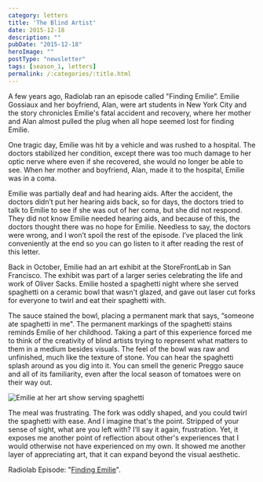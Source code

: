 ```yaml
---
category: letters
title: 'The Blind Artist'
date: 2015-12-18
description: ""
pubDate: "2015-12-18"
heroImage: ""
postType: "newsletter"
tags: [season_1, letters]
permalink: /:categories/:title.html
---
```




A few years ago, Radiolab ran an episode called "Finding Emilie”. Emilie Gossiaux and her boyfriend, Alan, were art students in New York City and the story chronicles Emilie's fatal accident and recovery, where her mother and Alan almost pulled the plug when all hope seemed lost for finding Emilie.

One tragic day, Emilie was hit by a vehicle and was rushed to a hospital. The doctors stabilized her condition, except there was too much damage to her optic nerve where even if she recovered, she would no longer be able to see. When her mother and boyfriend, Alan, made it to the hospital, Emilie was in a coma.

Emilie was partially deaf and had hearing aids. After the accident, the doctors didn’t put her hearing aids back, so for days, the doctors tried to talk to Emilie to see if she was out of her coma, but she did not respond. They did not know Emilie needed hearing aids, and because of this, the doctors thought there was no hope for Emilie. Needless to say, the doctors were wrong, and I won’t spoil the rest of the episode. I’ve placed the link conveniently at the end so you can go listen to it after reading the rest of this letter.

Back in October, Emilie had an art exhibit at the StoreFrontLab in San Francisco. The exhibit was part of a larger series celebrating the life and work of Oliver Sacks. Emilie hosted a spaghetti night where she served spaghetti on a ceramic bowl that wasn't glazed, and gave out laser cut forks for everyone to twirl and eat their spaghetti with.

The sauce stained the bowl, placing a permanent mark that says, “someone ate spaghetti in me". The permanent markings of the spaghetti stains reminds Emilie of her childhood. Taking a part of this experience forced me to think of the creativity of blind artists trying to represent what matters to them in a medium besides visuals. The feel of the bowl was raw and unfinished, much like the texture of stone. You can hear the spaghetti splash around as you dig into it. You can smell the generic Preggo sauce and all of its familiarity, even after the local season of tomatoes were on their way out.

![Emilie at her art show serving spaghetti](http://gallery.tinyletterapp.com/b7acb1dd09358f1ed19f16a562a005fc08d42511/images/51b12477-8937-4b5c-91ff-1c5242e9d6cf.jpg)

The meal was frustrating. The fork was oddly shaped, and you could twirl the spaghetti with ease. And I imagine that's the point. Stripped of your sense of sight, what are you left with? I’ll say it again, frustration. Yet, it exposes me another point of reflection about other's experiences that I would otherwise not have experienced on my own. It showed me another layer of appreciating art, that it can expand beyond the visual aesthetic.

Radiolab Episode: "[Finding Emilie](http://www.radiolab.org/story/110206-finding-emilie/)".
